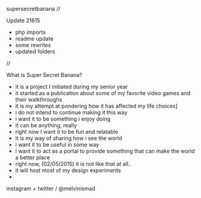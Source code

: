 supersecretbanana
//

Update 21615
- php imports
- readme update 
- some rewrites  
- updated folders

//

What is Super Secret Banana?
 - it is a project I initiated during my senior year
 - it started as a publication about some of my favorite video games and their walkthroughs
 - it is my attempt at pondering how it has affected my life choices]
 - i do not intend to continue making it this way
 - i want it to be something i enjoy doing
 - it can be anything, really
 - right now I want it to be fun and relatable
 - it is my way of sharing how i see the world
 - i want it to be useful in some way
 - i want it to act as a portal to provide something that can make the world a better place
 - right now, (02/05/2015) it is not like that at all..
 - it will host most of my design experiments
 - 
 
instagram + twitter / @melvinismad




